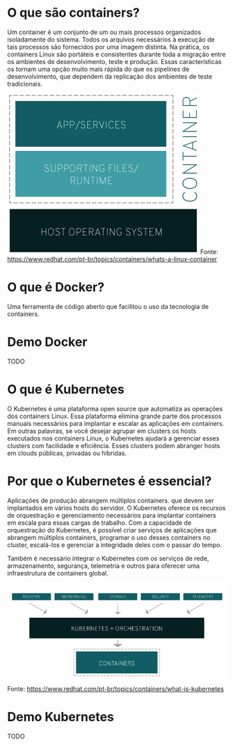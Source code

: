 # O que são containers?

Um container é um conjunto de um ou mais processos organizados isoladamente do sistema. Todos os arquivos necessários à execução de tais processos são fornecidos por uma imagem distinta. Na prática, os containers Linux são portáteis e consistentes durante toda a migração entre os ambientes de desenvolvimento, teste e produção. Essas características os tornam uma opção muito mais rápida do que os pipelines de desenvolvimento, que dependem da replicação dos ambientes de teste tradicionais.

![](what-is-a-container.png)
Fonte: https://www.redhat.com/pt-br/topics/containers/whats-a-linux-container

# O que é Docker?

Uma ferramenta de código aberto que facilitou o uso da tecnologia de containers.


# Demo Docker

TODO

# O que é Kubernetes

O Kubernetes é uma plataforma open source que automatiza as operações dos containers Linux. Essa plataforma elimina grande parte dos processos manuais necessários para implantar e escalar as aplicações em containers. Em outras palavras, se você desejar agrupar em clusters os hosts executados nos containers Linux, o Kubernetes ajudará a gerenciar esses clusters com facilidade e eficiência. Esses clusters podem abranger hosts em clouds públicas, privadas ou híbridas.

# Por que o Kubernetes é essencial?

Aplicações de produção abrangem múltiplos containers. que devem ser implantados em vários hosts do servidor. O Kubernetes oferece os recursos de orquestração e gerenciamento necessários para implantar containers em escala para essas cargas de trabalho. Com a capacidade de orquestração do Kubernetes, é possível criar serviços de aplicações que abrangem múltiplos containers, programar o uso desses containers no cluster, escalá-los e gerenciar a integridade deles com o passar do tempo.

Também é necessário integrar o Kubernetes com os serviços de rede, armazenamento, segurança, telemetria e outros para oferecer uma infraestrutura de containers global.

![](kubernetes-diagram.png)
Fonte: https://www.redhat.com/pt-br/topics/containers/what-is-kubernetes

# Demo Kubernetes

TODO